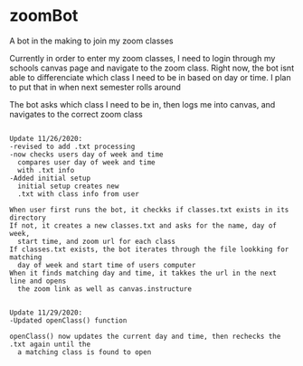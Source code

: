 # zoomBot
A bot in the making to join my zoom classes

Currently in order to enter my zoom classes, I need to login through 
my schools canvas page and navigate to the zoom class. Right now, the
bot isnt able to differenciate which class I need to be in based on day
or time. 
I plan to put that in when next semester rolls around

The bot asks which class I need to be in, then logs me into canvas, and 
navigates to the correct zoom class

`````````````````````````````````````````````````````````````````````````````````````````````

Update 11/26/2020:
-revised to add .txt processing
-now checks users day of week and time
  compares user day of week and time 
  with .txt info
-Added initial setup
  initial setup creates new 
  .txt with class info from user

When user first runs the bot, it checkks if classes.txt exists in its directory
If not, it creates a new classes.txt and asks for the name, day of week, 
  start time, and zoom url for each class
If classes.txt exists, the bot iterates through the file lookking for matching
  day of week and start time of users computer
When it finds matching day and time, it takkes the url in the next line and opens 
  the zoom link as well as canvas.instructure

`````````````````````````````````````````````````````````````````````````````````````````````
`````````````````````````````````````````````````````````````````````````````````````````````

Update 11/29/2020:
-Updated openClass() function

openClass() now updates the current day and time, then rechecks the .txt again until the 
  a matching class is found to open

`````````````````````````````````````````````````````````````````````````````````````````````
